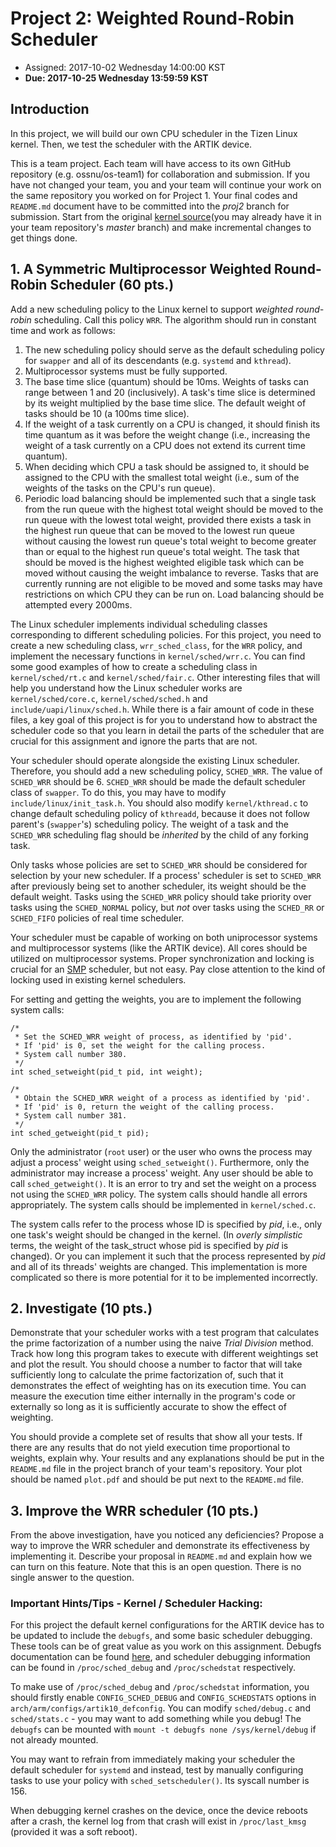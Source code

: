 # Project 2: Weighted Round-Robin Scheduler

* Assigned: 2017-10-02 Wednesday 14:00:00 KST
* **Due: 2017-10-25 Wednesday 13:59:59 KST**

## Introduction

In this project, we will build our own CPU scheduler in the Tizen Linux kernel. Then, we test the scheduler with the ARTIK device.

This is a team project.
Each team will have access to its own GitHub repository (e.g. ossnu/os-team1) for collaboration and submission.
If you have not changed your team, you and your team will continue your work on the same repository you worked on for Project 1.
Your final codes and `README.md` document have to be committed into the _proj2_ branch for submission.
Start from the original [kernel source](https://github.com/pjbear1215/linux-3.10-artik)(you may already have it in your team repository's _master_ branch) and make incremental changes to get things done.

## 1. A Symmetric Multiprocessor Weighted Round-Robin Scheduler (60 pts.)

Add a new scheduling policy to the Linux kernel to support _weighted round-robin_ scheduling.
Call this policy `WRR`.
The algorithm should run in constant time and work as follows:

  1. The new scheduling policy should serve as the default scheduling policy for `swapper` and all of its descendants (e.g. `systemd` and `kthread`).
  2. Multiprocessor systems must be fully supported.
  3. The base time slice (quantum) should be 10ms.
     Weights of tasks can range between 1 and 20 (inclusively).
     A task's time slice is determined by its weight multiplied by the base time slice.
     The default weight of tasks should be 10 (a 100ms time slice).
  4. If the weight of a task currently on a CPU is changed, it should finish its time quantum as it was before the weight change (i.e., increasing the weight of a task currently on a CPU does not extend its current time quantum).
  5. When deciding which CPU a task should be assigned to, it should be assigned to the CPU with the smallest total weight (i.e., sum of the weights of the tasks on the CPU's run queue).
  6. Periodic load balancing should be implemented such that a single task from the run queue with the highest total weight should be moved to the run queue with the lowest total weight, provided there exists a task in the highest run queue that can be moved to the lowest run queue without causing the lowest run queue's total weight to become greater than or equal to the highest run queue's total weight.
     The task that should be moved is the highest weighted eligible task which can be moved without causing the weight imbalance to reverse.
     Tasks that are currently running are not eligible to be moved and some tasks may have restrictions on which CPU they can be run on.
     Load balancing should be attempted every 2000ms.

The Linux scheduler implements individual scheduling classes corresponding to different scheduling policies.
For this project, you need to create a new scheduling class, `wrr_sched_class`, for the `WRR` policy, and implement the necessary functions in `kernel/sched/wrr.c`.
You can find some good examples of how to create a scheduling class in `kernel/sched/rt.c` and `kernel/sched/fair.c`.
Other interesting files that will help you understand how the Linux scheduler works are `kernel/sched/core.c`, `kernel/sched/sched.h` and `include/uapi/linux/sched.h`.
While there is a fair amount of code in these files, a key goal of this project is for you to understand how to abstract the scheduler code so that you learn in detail the parts of the scheduler that are crucial for this assignment and ignore the parts that are not.

Your scheduler should operate alongside the existing Linux scheduler.
Therefore, you should add a new scheduling policy, `SCHED_WRR`.
The value of `SCHED_WRR` should be 6.
`SCHED_WRR` should be made the default scheduler class of `swapper`.
To do this, you may have to modify `include/linux/init_task.h`.
You should also modify `kernel/kthread.c` to change default scheduling policy of `kthreadd`, because it does not follow parent's (`swapper`'s) scheduling policy.
The weight of a task and the `SCHED_WRR` scheduling flag should be _inherited_ by the child of any forking task.

Only tasks whose policies are set to `SCHED_WRR` should be considered for selection by your new scheduler.
If a process' scheduler is set to `SCHED_WRR` after previously being set to another scheduler, its weight should be the default weight.
Tasks using the `SCHED_WRR` policy should take priority over tasks using the `SCHED_NORMAL` policy, but _not_ over tasks using the `SCHED_RR` or `SCHED_FIFO` policies of real time scheduler.

Your scheduler must be capable of working on both uniprocessor systems and multiprocessor systems (like the ARTIK device). All cores should be utilized on multiprocessor systems.
Proper synchronization and locking is crucial for an [SMP](https://en.wikipedia.org/wiki/Symmetric_multiprocessing) scheduler, but not easy.
Pay close attention to the kind of locking used in existing kernel schedulers.
    
For setting and getting the weights, you are to implement the following system calls:
```
/*
 * Set the SCHED_WRR weight of process, as identified by 'pid'.
 * If 'pid' is 0, set the weight for the calling process.
 * System call number 380.
 */
int sched_setweight(pid_t pid, int weight);

/*
 * Obtain the SCHED_WRR weight of a process as identified by 'pid'.
 * If 'pid' is 0, return the weight of the calling process.
 * System call number 381.
 */
int sched_getweight(pid_t pid);
```

Only the administrator (`root` user) or the user who owns the process may adjust a process' weight using `sched_setweight()`.
Furthermore, only the administrator may increase a process' weight.
Any user should be able to call `sched_getweight()`.
It is an error to try and set the weight on a process not using the `SCHED_WRR` policy.
The system calls should handle all errors appropriately.
The system calls should be implemented in `kernel/sched.c`.

The system calls refer to the process whose ID is specified by _pid_, i.e., only one task's weight should be changed in the kernel.
(In _overly simplistic_ terms, the weight of the task_struct whose pid is specified by _pid_ is changed).
Or you can implement it such that the process represented by _pid_ and all of its threads' weights are changed.
This implementation is more complicated so there is more potential for it to be implemented incorrectly.

## 2. Investigate (10 pts.)

Demonstrate that your scheduler works with a test program that calculates the prime factorization of a number using the naive _Trial Division_ method.
Track how long this program takes to execute with different weightings set and plot the result.
You should choose a number to factor that will take sufficiently long to calculate the prime factorization of, such that it demonstrates the effect of weighting has on its execution time.
You can measure the execution time either internally in the program's code or externally so long as it is sufficiently accurate to show the effect of weighting.

You should provide a complete set of results that show all your tests.
If there are any results that do not yield execution time proportional to weights, explain why.
Your results and any explanations should be put in the `README.md` file in the project branch of your team's repository. 
Your plot should be named `plot.pdf` and should be put next to the `README.md` file.

## 3. Improve the WRR scheduler (10 pts.)

From the above investigation, have you noticed any deficiencies?
Propose a way to improve the WRR scheduler and demonstrate its effectiveness by implementing it.
Describe your proposal in `README.md` and explain how we can turn on this feature.
Note that this is an open question.
There is no single answer to the question.

### Important Hints/Tips - Kernel / Scheduler Hacking:

For this project the default kernel configurations for the ARTIK device has to be updated to include the `debugfs`, and some basic scheduler debugging.
These tools can be of great value as you work on this assignment.
Debugfs documentation can be found [here](https://www.kernel.org/doc/Documentation/filesystems/debugfs.txt), and scheduler debugging information can be found in `/proc/sched_debug` and `/proc/schedstat` respectively.

To make use of `/proc/sched_debug` and `/proc/schedstat` information, you should firstly enable `CONFIG_SCHED_DEBUG` and `CONFIG_SCHEDSTATS` options in `arch/arm/configs/artik10_defconfig`.
You can modify `sched/debug.c` and `sched/stats.c` - you may want to add something while you debug!
The `debugfs` can be mounted with `mount -t debugfs none /sys/kernel/debug` if not already mounted.

You may want to refrain from immediately making your scheduler the default scheduler for `systemd` and instead, test by manually configuring tasks to use your policy with `sched_setscheduler()`.
Its syscall number is 156.

When debugging kernel crashes on the device, once the device reboots after a crash, the kernel log from that crash will exist in `/proc/last_kmsg` (provided it was a soft reboot).
